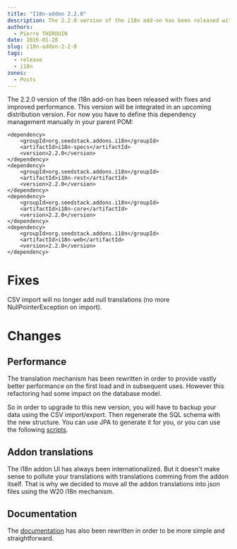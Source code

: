 ```yaml
---
title: "I18n-addon 2.2.0"
description: The 2.2.0 version of the i18n add-on has been released with fixes and improved performance.
authors:
  - Pierre THIROUIN
date: 2016-01-28
slug: i18n-addon-2-2-0
tags:
  - release
  - i18n
zones:
  - Posts
---
```


The 2.2.0 version of the i18n add-on has been released with fixes and improved performance. This version will be integrated
in an upcoming distribution version.<!--more--> For now you have to define this dependency management manually in your parent
POM:

    <dependency>
        <groupId>org.seedstack.addons.i18n</groupId>
        <artifactId>i18n-specs</artifactId>
        <version>2.2.0</version>
    </dependency>
    <dependency>
        <groupId>org.seedstack.addons.i18n</groupId>
        <artifactId>i18n-rest</artifactId>
        <version>2.2.0</version>
    </dependency>
    <dependency>
        <groupId>org.seedstack.addons.i18n</groupId>
        <artifactId>i18n-core</artifactId>
        <version>2.2.0</version>
    </dependency>
    <dependency>
        <groupId>org.seedstack.addons.i18n</groupId>
        <artifactId>i18n-web</artifactId>
        <version>2.2.0</version>
    </dependency>

# Fixes

CSV import will no longer add null translations (no more NullPointerException on import).

# Changes

## Performance

The translation mechanism has been rewritten in order to provide vastly better performance on the first load
and in subsequent uses. However this refactoring had some impact on the database model.

So in order to upgrade to this new version, you will have to backup your data using the CSV import/export.
Then regenerate the SQL schema with the new structure. You can use JPA to generate it for you, or you can use
the following [scripts](https://github.com/seedstack/i18n-addon/tree/master/scripts).

## Addon translations

The i18n addon UI has always been internationalized. But it doesn't make sense to pollute your translations with
translations comming from the addon itself. That is why we decided to move all the addon translations into json files
using the W20 i18n mechanism.

## Documentation

The [documentation](http://seedstack.org/addons/i18n/) has also been rewritten in order to be more simple and straightforward.



